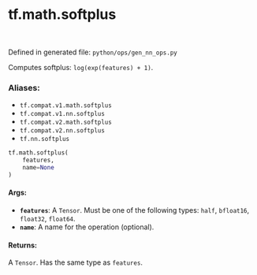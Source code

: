 <div itemscope itemtype="http://developers.google.com/ReferenceObject">
<meta itemprop="name" content="tf.math.softplus" />
<meta itemprop="path" content="Stable" />
</div>

# tf.math.softplus

<!-- Insert buttons -->

<table class="tfo-notebook-buttons tfo-api" align="left">
</table>

Defined in generated file: `python/ops/gen_nn_ops.py`



<!-- Start diff -->
Computes softplus: `log(exp(features) + 1)`.

### Aliases:

* `tf.compat.v1.math.softplus`
* `tf.compat.v1.nn.softplus`
* `tf.compat.v2.math.softplus`
* `tf.compat.v2.nn.softplus`
* `tf.nn.softplus`


``` python
tf.math.softplus(
    features,
    name=None
)
```



<!-- Placeholder for "Used in" -->


#### Args:


* <b>`features`</b>: A `Tensor`. Must be one of the following types: `half`, `bfloat16`, `float32`, `float64`.
* <b>`name`</b>: A name for the operation (optional).


#### Returns:

A `Tensor`. Has the same type as `features`.
